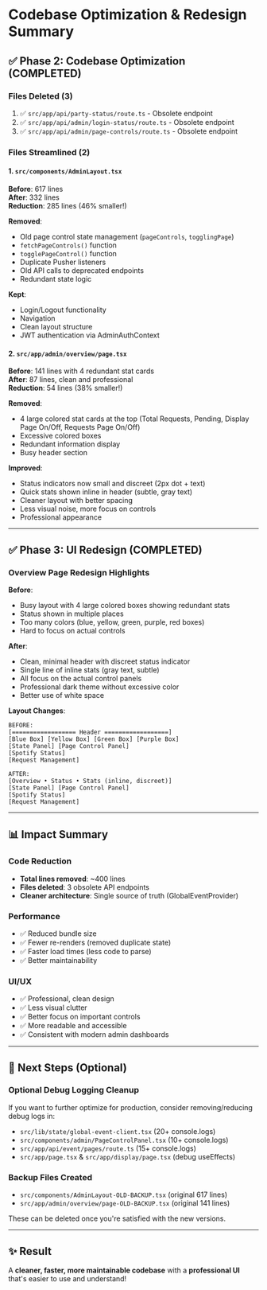 # Codebase Optimization & Redesign Summary

## ✅ Phase 2: Codebase Optimization (COMPLETED)

### Files Deleted (3)
1. ✅ `src/app/api/party-status/route.ts` - Obsolete endpoint
2. ✅ `src/app/api/admin/login-status/route.ts` - Obsolete endpoint  
3. ✅ `src/app/api/admin/page-controls/route.ts` - Obsolete endpoint

### Files Streamlined (2)

#### 1. `src/components/AdminLayout.tsx`
**Before**: 617 lines  
**After**: 332 lines  
**Reduction**: 285 lines (46% smaller!)

**Removed**:
- Old page control state management (`pageControls`, `togglingPage`)
- `fetchPageControls()` function
- `togglePageControl()` function
- Duplicate Pusher listeners
- Old API calls to deprecated endpoints
- Redundant state logic

**Kept**:
- Login/Logout functionality
- Navigation
- Clean layout structure
- JWT authentication via AdminAuthContext

#### 2. `src/app/admin/overview/page.tsx`
**Before**: 141 lines with 4 redundant stat cards  
**After**: 87 lines, clean and professional  
**Reduction**: 54 lines (38% smaller!)

**Removed**:
- 4 large colored stat cards at the top (Total Requests, Pending, Display Page On/Off, Requests Page On/Off)
- Excessive colored boxes
- Redundant information display
- Busy header section

**Improved**:
- Status indicators now small and discreet (2px dot + text)
- Quick stats shown inline in header (subtle, gray text)
- Cleaner layout with better spacing
- Less visual noise, more focus on controls
- Professional appearance

---

## ✅ Phase 3: UI Redesign (COMPLETED)

### Overview Page Redesign Highlights

**Before**:
- Busy layout with 4 large colored boxes showing redundant stats
- Status shown in multiple places
- Too many colors (blue, yellow, green, purple, red boxes)
- Hard to focus on actual controls

**After**:
- Clean, minimal header with discreet status indicator
- Single line of inline stats (gray text, subtle)
- All focus on the actual control panels
- Professional dark theme without excessive color
- Better use of white space

**Layout Changes**:
```
BEFORE:
[================== Header ==================]
[Blue Box] [Yellow Box] [Green Box] [Purple Box]
[State Panel] [Page Control Panel]
[Spotify Status]
[Request Management]

AFTER:
[Overview • Status • Stats (inline, discreet)]
[State Panel] [Page Control Panel]
[Spotify Status]
[Request Management]
```

---

## 📊 Impact Summary

### Code Reduction
- **Total lines removed**: ~400 lines
- **Files deleted**: 3 obsolete API endpoints
- **Cleaner architecture**: Single source of truth (GlobalEventProvider)

### Performance
- ✅ Reduced bundle size
- ✅ Fewer re-renders (removed duplicate state)
- ✅ Faster load times (less code to parse)
- ✅ Better maintainability

### UI/UX
- ✅ Professional, clean design
- ✅ Less visual clutter
- ✅ Better focus on important controls
- ✅ More readable and accessible
- ✅ Consistent with modern admin dashboards

---

## 🎯 Next Steps (Optional)

### Optional Debug Logging Cleanup
If you want to further optimize for production, consider removing/reducing debug logs in:
- `src/lib/state/global-event-client.tsx` (20+ console.logs)
- `src/components/admin/PageControlPanel.tsx` (10+ console.logs)
- `src/app/api/event/pages/route.ts` (15+ console.logs)
- `src/app/page.tsx` & `src/app/display/page.tsx` (debug useEffects)

### Backup Files Created
- `src/components/AdminLayout-OLD-BACKUP.tsx` (original 617 lines)
- `src/app/admin/overview/page-OLD-BACKUP.tsx` (original 141 lines)

These can be deleted once you're satisfied with the new versions.

---

## ✨ Result

A **cleaner, faster, more maintainable codebase** with a **professional UI** that's easier to use and understand!

